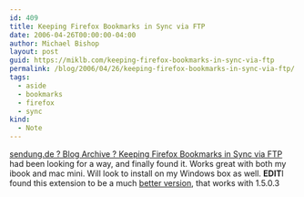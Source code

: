 ```yaml
---
id: 409
title: Keeping Firefox Bookmarks in Sync via FTP
date: 2006-04-26T00:00:00-04:00
author: Michael Bishop
layout: post
guid: https://miklb.com/keeping-firefox-bookmarks-in-sync-via-ftp
permalink: /blog/2006/04/26/keeping-firefox-bookmarks-in-sync-via-ftp/
tags:
  - aside
  - bookmarks
  - firefox
  - sync
kind:
  - Note
---
```

<p><a href="http://www.sendung.de/archives/2006/03/23/synchonizing-firefox-bookmarks-via-ftp/">sendung.de ? Blog Archive ? Keeping Firefox Bookmarks in Sync via FTP</a> had been looking for a way, and finally found it.  Works great with both my ibook and mac mini.  Will look to install on my Windows box as well.
<strong>EDIT</strong>I found this extension to be a much <a href="https://addons.mozilla.org/firefox/2410/">better version</a>, that works with 1.5.0.3</p>